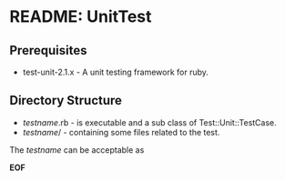 <!-- -*- mode: markdown; coding: utf-8 -*- -->

README: UnitTest
================

Prerequisites
-------------
* test-unit-2.1.x - A unit testing framework for ruby.

Directory Structure
-------------------

* *testname*.rb - is executable and a sub class of Test::Unit::TestCase.
* *testname*/ - containing some files related to the test.

The *testname* can be acceptable as 

__EOF__
